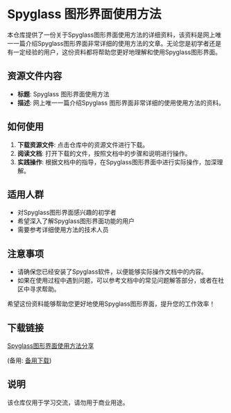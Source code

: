 # Spyglass 图形界面使用方法

本仓库提供了一份关于Spyglass图形界面使用方法的详细资料，该资料是网上唯一一篇介绍Spyglass图形界面非常详细的使用方法的文章。无论您是初学者还是有一定经验的用户，这份资料都将帮助您更好地理解和使用Spyglass图形界面。

## 资源文件内容

- **标题**: Spyglass 图形界面使用方法
- **描述**: 网上唯一一篇介绍Spyglass 图形界面非常详细的使用使用方法的资料。

## 如何使用

1. **下载资源文件**: 点击仓库中的资源文件进行下载。
2. **阅读文档**: 打开下载的文件，按照文档中的步骤和说明进行操作。
3. **实践操作**: 根据文档中的指导，在Spyglass图形界面中进行实际操作，加深理解。

## 适用人群

- 对Spyglass图形界面感兴趣的初学者
- 希望深入了解Spyglass图形界面功能的用户
- 需要参考详细使用方法的技术人员

## 注意事项

- 请确保您已经安装了Spyglass软件，以便能够实际操作文档中的内容。
- 如果在使用过程中遇到问题，可以参考文档中的常见问题解答部分，或者在社区中寻求帮助。

希望这份资料能够帮助您更好地使用Spyglass图形界面，提升您的工作效率！

## 下载链接
[Spyglass图形界面使用方法分享](https://pan.quark.cn/s/5086a456ba3b) 

(备用: [备用下载](https://pan.baidu.com/s/1kia8WpvoeE6SgB4exsANbg?pwd=1234))

## 说明

该仓库仅用于学习交流，请勿用于商业用途。
